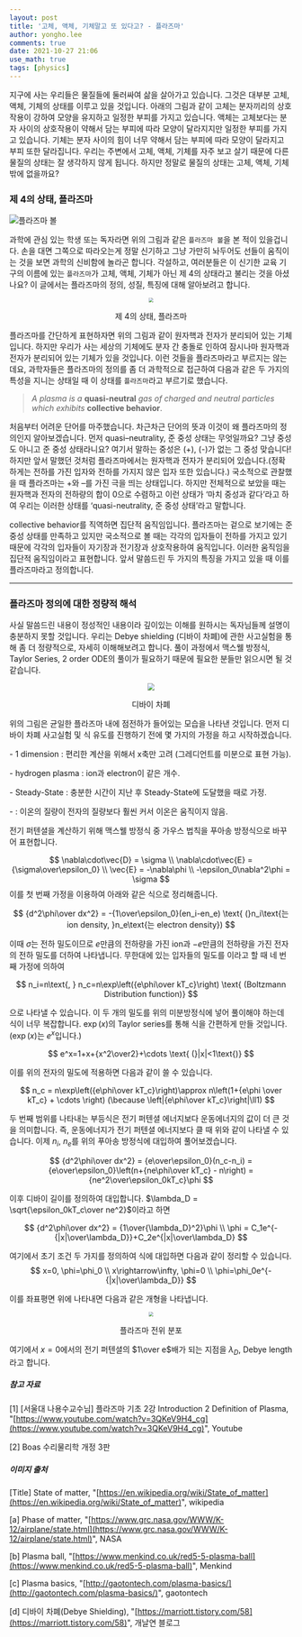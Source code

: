 ```yaml
---
layout: post
title: '고체, 액체, 기체말고 또 있다고? - 플라즈마'
author: yongho.lee
comments: true
date: 2021-10-27 21:06
use_math: true
tags: [physics]
---
```




지구에 사는 우리들은 물질들에 둘러싸여 삶을 살아가고 있습니다. 그것은 대부분 고체, 액체, 기체의 상태를 이루고 있을 것입니다. 아래의 그림과 같이 고체는 분자끼리의 상호작용이 강하여 모양을 유지하고 일정한 부피를 가지고 있습니다. 액체는 고체보다는 분자 사이의 상호작용이 약해서 담는 부피에 따라 모양이 달라지지만 일정한 부피를 가지고 있습니다. 기체는 분자 사이의 힘이 너무 약해서 담는 부피에 따라 모양이 달라지고 부피 또한 달라집니다. 우리는 주변에서 고체, 액체, 기체를 자주 보고 살기 때문에 다른 물질의 상태는 잘 생각하지 않게 됩니다. 하지만 정말로 물질의 상태는 고체, 액체, 기체밖에 없을까요? 

### 제 4의 상태, 플라즈마

![플라즈마 볼](https://user-images.githubusercontent.com/77658570/139059864-e88b71be-8742-44ed-81f2-27cc3f112632.png)

과학에 관심 있는 학생 또는 독자라면 위의 그림과 같은 `플라즈마 볼`을 본 적이 있을겁니다. 손을 대면 그쪽으로 따라오는게 정말 신기하고 그냥 가만히 놔두어도 선들이 움직이는 것을 보면 과학의 신비함에 놀라곤 합니다. 각설하고, 여러분들은 이 신기한 교육 기구의 이름에 있는 `플라즈마`가 고체, 액체, 기체가 아닌 제 4의 상태라고 불리는 것을 아셨나요? 이 글에서는 플라즈마의 정의, 성질, 특징에 대해 알아보려고 합니다.

<div style="text-align:center">
    <img src="https://user-images.githubusercontent.com/77658570/139059992-2b063a8e-1c5d-43f3-8483-30f10464aced.png" style="zoom: 50%;" />
    <p>
        제 4의 상태, 플라즈마
    </p>
</div>

플라즈마를 간단하게 표현하자면 위의 그림과 같이 원자핵과 전자가 분리되어 있는 기체입니다. 하지만 우리가 사는 세상의 기체에도 분자 간 충돌로 인하여 잠시나마 원자핵과 전자가 분리되어 있는 기체가 있을 것입니다. 이런 것들을 플라즈마라고 부르지는 않는데요, 과학자들은 플라즈마의 정의를 좀 더 과학적으로 접근하여 다음과 같은 두 가지의 특성을 지니는 상태일 때 이 상태를 `플라즈마`라고 부르기로 했습니다.



> *A plasma is a* **quasi-neutral** *gas of charged and neutral particles which exhibits* **collective behavior**.



처음부터 어려운 단어를 마주했습니다. 차근차근 단어의 뜻과 이것이 왜 플라즈마의 정의인지 알아보겠습니다. 먼저 quasi–neutrality, 준 중성 상태는 무엇일까요? 그냥 중성도 아니고 준 중성 상태라니요? 여기서 말하는 중성은 (+), (-)가 없는 그 중성 맞습니다! 하지만 앞서 말했던 것처럼 플라즈마에서는 원자핵과 전자가 분리되어 있습니다.(정확하게는 전하를 가진 입자와 전하를 가지지 않은 입자 또한 있습니다.) 국소적으로 관찰했을 때 플라즈마는 +와 –를 가진 극을 띄는 상태입니다. 하지만 전체적으로 보았을 때는 원자핵과 전자의 전하량의 합이 0으로 수렴하고 이런 상태가 ‘마치 중성과 같다’라고 하여 우리는 이러한 상태를 ‘quasi-neutrality, 준 중성 상태’라고 말합니다.

collective behavior를 직역하면 집단적 움직임입니다. 플라즈마는 겉으로 보기에는 준 중성 상태를 만족하고 있지만 국소적으로 볼 때는 각각의 입자들이 전하를 가지고 있기 때문에 각각의 입자들이 자기장과 전기장과 상호작용하여 움직입니다. 이러한 움직임을 집단적 움직임이라고 표현합니다. 앞서 말씀드린 두 가지의 특징을 가지고 있을 때 이를 플라즈마라고 정의합니다.



---



### 플라즈마 정의에 대한 정량적 해석

사실 말씀드린 내용이 정성적인 내용이라 깊이있는 이해를 원하시는 독자님들께 설명이 충분하지 못할 것입니다. 우리는 Debye shielding (디바이 차폐)에 관한 사고실험을 통해 좀 더 정량적으로, 자세히 이해해보려고 합니다. 풀이 과정에서 맥스웰 방정식, Taylor Series, 2 order ODE의 풀이가 필요하기 때문에 필요한 분들만 읽으시면 될 것 같습니다.

<div style="text-align:center">
    <img src="https://user-images.githubusercontent.com/77658570/139060097-d8d084ee-cc77-423b-a81f-3d6595013969.png" style="zoom:80%;" />
    <p>
        디바이 차폐
    </p>
</div>

위의 그림은 균일한 플라즈마 내에 점전하가 들어있는 모습을 나타낸 것입니다. 먼저 디바이 차폐 사고실험 및 식 유도를 진행하기 전에 몇 가지의 가정을 하고 시작하겠습니다.



\- 1 dimension : 편리한 계산을 위해서 x축만 고려 (그레디언트를 미분으로 표현 가능).

\- hydrogen plasma : ion과 electron이 같은 개수.

\- Steady-State : 충분한 시간이 지난 후 Steady-State에 도달했을 때로 가정.

\- : 이온의 질량이 전자의 질량보다 훨씬 커서 이온은 움직이지 않음.



전기 퍼텐셜을 계산하기 위해 맥스웰 방정식 중 가우스 법칙을 푸아송 방정식으로 바꾸어 표현합니다.


$$
\nabla\cdot\vec{D} = \sigma \\
\nabla\cdot\vec{E} = {\sigma\over\epsilon_0} \\
\vec{E} = -\nabla\phi \\
-\epsilon_0\nabla^2\phi = \sigma
$$
이를 첫 번째 가정을 이용하여 아래와 같은 식으로 정리해줍니다.


$$
{d^2\phi\over dx^2} = -{1\over\epsilon_0}(en_i-en_e)
\text{ (}n_i\text{는 ion density, }n_e\text{는 electron density})
$$


이때 $\sigma$는 전하 밀도이므로 $e$만큼의 전하량을 가진 ion과 $-e$만큼의 전하량을 가진 전자의 전하 밀도를 더하여 나타냅니다. 무한대에 있는 입자들의 밀도를 이라고 할 때 네 번째 가정에 의하여


$$
n_i=n\text{, } n_c=n\exp\left({e\phi\over kT_c}\right) \text{ (Boltzmann Distribution function)}
$$


 으로 나타낼 수 있습니다. 이 두 개의 밀도를 위의 미분방정식에 넣어 풀이해야 하는데 식이 너무 복잡합니다. $\exp(x)$의 Taylor series를 통해 식을 간편하게 만들 것입니다. ($\exp(x)$는 $e^x$입니다.)


$$
e^x=1+x+{x^2\over2}+\cdots \text{ (}|x|<1\text{)}
$$


이를 위의 전자의 밀도에 적용하면 다음과 같이 쓸 수 있습니다. 


$$
n_c = n\exp\left({e\phi\over kT_c}\right)\approx n\left(1+{e\phi \over kT_c} + \cdots \right) (\because \left|{e\phi\over kT_c}\right|\ll1)
$$


두 번째 범위를 나타내는 부등식은 전기 퍼텐셜 에너지보다 운동에너지의 값이 더 큰 것을 의미합니다. 즉, 운동에너지가 전기 퍼텐셜 에너지보다 클 때 위와 같이 나타낼 수 있습니다. 이제 $n_i$, $n_e$를 위의 푸아송 방정식에 대입하여 풀어보겠습니다.


$$
{d^2\phi\over dx^2} = {e\over\epsilon_0}(n_c-n_i) = {e\over\epsilon_0}\left(n+{ne\phi\over kT_c} - n\right) = {ne^2\over\epsilon_0kT_c}\phi
$$


이후 디바이 길이를 정의하여 대입합니다. $\lambda_D = \sqrt{\epsilon_0kT_c\over ne^2}$이라고 하면


$$
{d^2\phi\over dx^2} = {1\over{\lambda_D}^2}\phi \\
\phi = C_1e^{-{|x|\over\lambda_D}}+C_2e^{|x|\over\lambda_D}
$$


여기에서 초기 조건 두 가지를 정의하여 식에 대입하면 다음과 같이 정리할 수 있습니다. 
$$
x=0, \phi=\phi_0 \\
x\rightarrow\infty, \phi=0 \\
\phi=\phi_0e^{-{|x|\over\lambda_D}}
$$


이를 좌표평면 위에 나타내면 다음과 같은 개형을 나타냅니다. 



<div style="text-align:center">
    <img src="https://user-images.githubusercontent.com/77658570/139060863-091cde19-4a6d-44b8-a93e-055dbcbee480.png" style="zoom:50%;" />
    <p>
        플라즈마 전위 분포
    </p>
</div>

여기에서 $x=0$에서의 전기 퍼텐셜의 $1\over e$배가 되는 지점을 $\lambda_D$, Debye length라고 합니다.



##### 참고 자료

[1] [서울대 나용수교수님] 플라즈마 기초 2강 Introduction 2 Definition of Plasma, "[https://www.youtube.com/watch?v=3QKeV9H4_cg](https://www.youtube.com/watch?v=3QKeV9H4_cg)", Youtube

[2] Boas 수리물리학 개정 3판





##### 이미지 출처

[Title] State of matter, "[https://en.wikipedia.org/wiki/State_of_matter](https://en.wikipedia.org/wiki/State_of_matter)", wikipedia

[a] Phase of matter, "[https://www.grc.nasa.gov/WWW/K-12/airplane/state.html](https://www.grc.nasa.gov/WWW/K-12/airplane/state.html)", NASA

[b] Plasma ball, "[https://www.menkind.co.uk/red5-5-plasma-ball](https://www.menkind.co.uk/red5-5-plasma-ball)", Menkind

[c] Plasma basics, "[http://gaotontech.com/plasma-basics/](http://gaotontech.com/plasma-basics/)", gaotontech

[d] 디바이 차폐(Debye Shielding), "[https://marriott.tistory.com/58](https://marriott.tistory.com/58)", 개날연 블로그
